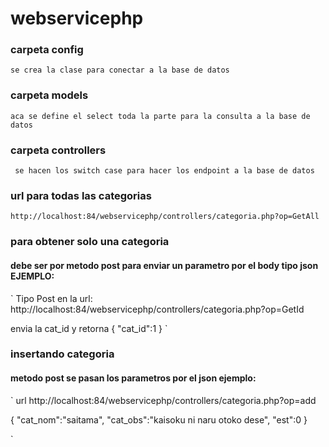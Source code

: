 # webservicephp

### carpeta config
`
se crea la clase para conectar a la base de datos
`

### carpeta models

`aca se define el select toda la parte para la consulta a la base de datos`

### carpeta controllers

` se hacen los switch case para hacer los endpoint a la base de datos`


### url para todas las categorias

`http://localhost:84/webservicephp/controllers/categoria.php?op=GetAll`

### para obtener solo una categoria

#### debe ser por metodo post para enviar un parametro por el body tipo json EJEMPLO:


`
Tipo Post en la url:
http://localhost:84/webservicephp/controllers/categoria.php?op=GetId

envia la cat_id y retorna
{
    "cat_id":1
}
`

### insertando categoria

#### metodo post se pasan los parametros por el json ejemplo:

`
url
http://localhost:84/webservicephp/controllers/categoria.php?op=add

{
    "cat_nom":"saitama",
    "cat_obs":"kaisoku ni naru otoko dese",
    "est":0
}

`




